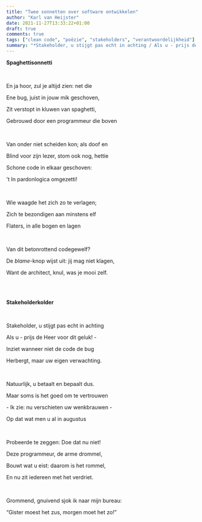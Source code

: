 ```yaml
---
title: "Twee sonnetten over software ontwikkelen"
author: "Karl van Heijster"
date: 2021-11-27T13:33:22+01:00
draft: true
comments: true
tags: ["clean code", "poëzie", "stakeholders", "verantwoordelijkheid"]
summary: "*Stakeholder, u stijgt pas echt in achting / Als u - prijs de Heer voor dit geluk! - / Inziet wanneer niet de code de bug / Herbergt, maar uw eigen verwachting.*"
---
```


**Spaghettisonnetti**

<br>

En ja hoor, zul je altijd zien: net die 

Ene bug, juist in jouw mik geschoven,

Zit verstopt in kluwen van spaghetti,

Gebrouwd door een programmeur die boven

<br>

Van onder niet scheiden kon; als doof en

Blind voor zijn lezer, stom ook nog, hettie

Schone code in elkaar geschoven:

't In pardonlogica omgezetti!

<br>

Wie waagde het zich zo te verlagen;

Zich te bezondigen aan minstens elf

Flaters, in alle bogen en lagen

<br>

Van dit betonrottend codegewelf?

De *blame*-knop wijst uit: jij mag niet klagen,

Want de architect, knul, was je mooi zelf.

<br>
<br>

**Stakeholderkolder**

<br>

Stakeholder, u stijgt pas echt in achting

Als u - prijs de Heer voor dit geluk! - 

Inziet wanneer niet de code de bug 

Herbergt, maar uw eigen verwachting.

<br>

Natuurlijk, u betaalt en bepaalt dus.

Maar soms is het goed om te vertrouwen

\- Ik zie: nu verschieten uw wenkbrauwen -

Op dat wat men u al in augustus

<br>

Probeerde te zeggen: Doe dat nu niet!

Deze programmeur, de arme drommel,

Bouwt wat u eist: daarom is het rommel,

En nu zit iedereen met het verdriet.

<br>

Grommend, gnuivend sjok ik naar mijn bureau:

“Gister moest het zus, morgen moet het zo!”
